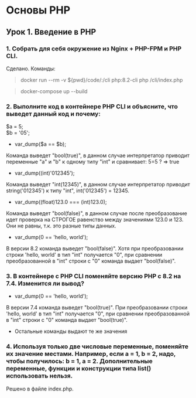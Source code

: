 # Основы PHP 
## Урок 1. Введение в PHP
### 1. Собрать для себя окружение из Nginx + PHP-FPM и PHP CLI.

Сделано. Команды:
> docker run --rm -v ${pwd}/code/:/cli php:8.2-cli php /cli/index.php

> docker-compose up --build


### 2. Выполните код в контейнере PHP CLI и объясните, что выведет данный код и почему:


$a = 5;\
$b = '05';
- var_dump($a == $b);

Команда выведет "bool(true)", в данном случае интерпретатор приводит переменные "a" и "b" к одному типу "int" и сравнивает: 5=5 ? => true

- var_dump((int)'012345');

Команда выведет "int(12345)", в данном случае интерпретатор приводит  string('012345') к типу "int",  int('012345') = 12345.

- var_dump((float)123.0 === (int)123.0);

Команда выведет "bool(false)", в данном случае после преобразование идет проверка на СТРОГОЕ равенство между значениями 123.0 и 123. Они не равны, т.к. это разные типы данных.


- var_dump(0 == 'hello, world');

В версии 8.2 команда выведет "bool(false)". Хотя при преобразовании строки 'hello, world' в тип "int" получается "0", при сравнении преобразованной в "int" строки c "0" команда выдает "bool(false)".

### 3. В контейнере с PHP CLI поменяйте версию PHP с 8.2 на 7.4. Изменится ли вывод?

- var_dump(0 == 'hello, world');

В версии 7.4 команда выведет "bool(true)". При преобразовании строки 'hello, world' в тип "int" получается "0", при сравнении преобразованной в "int" строки c "0" команда выдает "bool(true)".

- Остальные команды выдают те же значения

### 4. Используя только две числовые переменные, поменяйте их значение местами. Например, если a = 1, b = 2, надо, чтобы получилось: b = 1, a = 2. Дополнительные переменные, функции и конструкции типа list() использовать нельзя.

Решено в файле index.php.